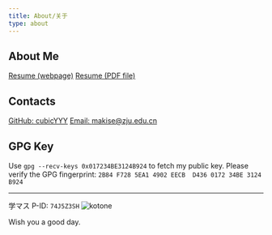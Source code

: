 ```yaml
---
title: About/关于
type: about
---
```


## About Me

[Resume (webpage)](https://self.cubicy.icu/)
[Resume (PDF file)](https://self.cubicy.icu/Resume.pdf)

## Contacts

[GitHub: cubicYYY](https://github.com/cubicYYY/)
[Email: makise@zju.edu.cn](mailto:makise@zju.edu.cn)

## GPG Key

Use `gpg --recv-keys 0x017234BE3124B924` to fetch my public key.
Please verify the GPG fingerprint: `2B84 F728 5EA1 4902 EECB  D436 0172 34BE 3124 B924`

---

学マス P-ID: `74J5Z3SH`
![kotone](kotone.jpg)

Wish you a good day.
